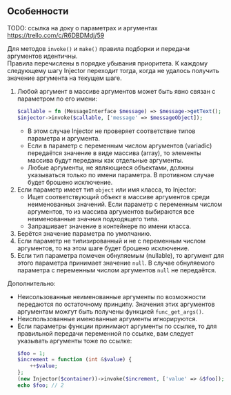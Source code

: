 ## Особенности

TODO: ссылка на доку о параметрах и аргументах https://trello.com/c/R6DBDMdj/59

Для методов `invoke()` и `make()` правила подборки и передачи аргументов идентичны.\
Правила перечислены в порядке убывания приоритета.
К каждому следующему шагу Injector переходит тогда, когда не удалось получить значение аргумента на текущем шаге.

1. Любой аргумент в массиве аргументов может быть явно связан с параметром по его имени:
   ```php
   $callable = fn (MessageInterface $message) => $message->getText();
   $injector->invoke($callable, ['message' => $messageObject]);
   ```
   - В этом случае Injector не проверяет соответствие типов параметра и аргумента.
   - Если в параметр с переменным числом аргументов (variadic) передаётся значение в виде массива (array), то элементы
     массива будут переданы как отдельные аргументы.
   - Любые аргументы, не являющиеся объектами, должны указываться только по имени параметра. В противном случае будет
     брошено исключение.
2. Если параметр имеет тип `object` или имя класса, то Injector:
   - Ищет соответствующий объект в массиве аргументов среди неименованных значений. Если параметр с переменным числом
     аргументов, то из массива аргументов выбираются все неименованные значния подходящего типа.
   - Запрашивает значение в контейнере по имени класса.
3. Берётся значение параметра по умолчанию.
4. Если параметр не типизированный и не с переменным числом аргументов, то на этом шаге будет брошено исключение.
5. Если тип параметра помечен обнуляемым (nullable), то аргумент для этого параметра принимает значение `null`. В случае
   обнуляемого параметра с переменным числом аргументов `null` не передаётся.

Дополнительно:

* Неисользованные неименованные аргументы по возможности передаются по остаточному принципу. Значения этих аргументов
  аргументам можгут быть получены функцией `func_get_args()`.
* Неиспользованные именованные аргументы игнорируются.
* Если параметры функции принимают аргументы по ссылке, то для правильной передачи переменной по ссылке, вам следует
  указывать аргументы тоже по ссылке:
  ```php
  $foo = 1;
  $increment = function (int &$value) {
      ++$value;
  };
  (new Injector($container))->invoke($increment, ['value' => &$foo]);
  echo $foo; // 2
  ```
